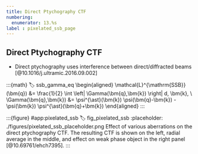 ```yaml
---
title: Direct Ptychography CTF
numbering:
  enumerator: 13.%s
label : pixelated_ssb_page
---
```


## Direct Ptychography CTF

- Direct ptychography uses interference between direct/diffracted beams [@10.1016/j.ultramic.2016.09.002]

:::{math}
:label: ssb_gamma_eq
\begin{aligned}
\mathcal{L}^{\mathrm{SSB}}(\bm{q}) &= \frac{1}{2} \int  \left| \Gamma(\bm{q},\bm{k}) \right| d\, \bm{k}, \\
\Gamma(\bm{q},\bm{k}) &=  \psi^{\ast}(\bm{k}) \psi(\bm{q}-\bm{k}) - \psi(\bm{k}) \psi^{\ast}(\bm{q}+\bm{k})
\end{aligned}
:::

:::{figure} #app:pixelated_ssb
:label: fig_pixelated_ssb
:placeholder: ./figures/pixelated_ssb_placeholder.png
Effect of various aberrations on the direct ptychography CTF.
The resulting CTF is shown on the left, radial average in the middle, and effect on weak phase object in the right panel [@10.69761/ehch7395].
:::
